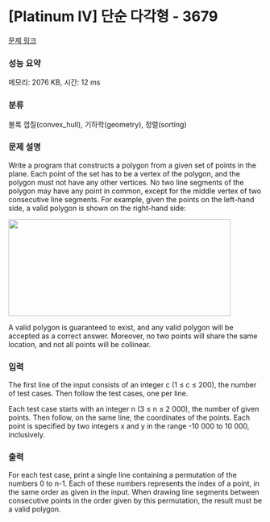 # [Platinum IV] 단순 다각형 - 3679 

[문제 링크](https://www.acmicpc.net/problem/3679) 

### 성능 요약

메모리: 2076 KB, 시간: 12 ms

### 분류

볼록 껍질(convex_hull), 기하학(geometry), 정렬(sorting)

### 문제 설명

<p>Write a program that constructs a polygon from a given set of points in the plane. Each point of the set has to be a vertex of the polygon, and the polygon must not have any other vertices. No two line segments of the polygon may have any point in common, except for the middle vertex of two consecutive line segments. For example, given the points on the left-hand side, a valid polygon is shown on the right-hand side:</p>

<p><img alt="" src="https://www.acmicpc.net/upload/images/spolygon.png" style="height:192px; width:441px"></p>

<p>A valid polygon is guaranteed to exist, and any valid polygon will be accepted as a correct answer. Moreover, no two points will share the same location, and not all points will be collinear.</p>

<p> </p>

### 입력 

 <p>The first line of the input consists of an integer c (1 ≤ c ≤ 200), the number of test cases. Then follow the test cases, one per line.</p>

<p>Each test case starts with an integer n (3 ≤ n ≤ 2 000), the number of given points. Then follow, on the same line, the coordinates of the points. Each point is specified by two integers x and y in the range -10 000 to 10 000, inclusively.</p>

### 출력 

 <p>For each test case, print a single line containing a permutation of the numbers 0 to n-1. Each of these numbers represents the index of a point, in the same order as given in the input. When drawing line segments between consecutive points in the order given by this permutation, the result must be a valid polygon.</p>

